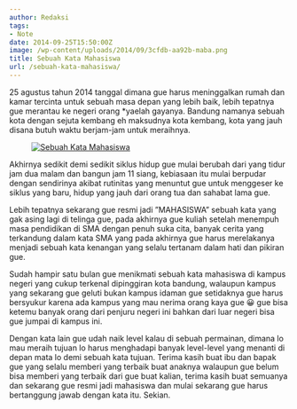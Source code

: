 ```yaml
---
author: Redaksi
tags:
- Note
date: 2014-09-25T15:50:00Z
image: /wp-content/uploads/2014/09/3cfdb-aa92b-maba.png
title: Sebuah Kata Mahasiswa
url: /sebuah-kata-mahasiswa/
---
```


25 agustus tahun 2014 tanggal dimana gue harus meninggalkan rumah dan kamar tercinta untuk sebuah masa depan yang lebih baik, lebih tepatnya gue merantau ke negeri orang *yaelah gayanya. Bandung namanya sebuah kota dengan sejuta kembang eh maksudnya kota kembang, kota yang jauh disana butuh waktu berjam-jam untuk meraihnya.<figure class="wp-block-image size-large">

[<img src="https://wildanfauzyart.files.wordpress.com/2014/09/3cfdb-aa92b-maba.png?w=768" alt="Sebuah Kata Mahasiswa" title="Sebuah Kata Mahasiswa" data-recalc-dims="1" />](https://wildanfauzyart.files.wordpress.com/2014/09/3cfdb-aa92b-maba.png?w=768)</figure> 

Akhirnya sedikit demi sedikit siklus hidup gue mulai berubah dari yang tidur jam dua malam dan bangun jam 11 siang, kebiasaan itu mulai berpudar dengan sendirinya akibat rutinitas yang menuntut gue untuk menggeser ke siklus yang baru, hidup yang jauh dari orang tua dan sahabat lama gue.

Lebih tepatnya sekarang gue resmi jadi ”MAHASISWA” sebuah kata yang gak asing lagi di telinga gue, pada akhirnya gue kuliah setelah menempuh masa pendidikan di SMA dengan penuh suka cita, banyak cerita yang terkandung dalam kata SMA yang pada akhirnya gue harus merelakanya menjadi sebuah kata kenangan yang selalu tertanam dalam hati dan pikiran gue.

Sudah hampir satu bulan gue menikmati sebuah kata mahasiswa di kampus negeri yang cukup terkenal dipinggiran kota bandung, walaupun kampus yang sekarang gue geluti bukan kampus idaman gue setidaknya gue harus bersyukur karena ada kampus yang mau nerima orang kaya gue 😀 gue bisa ketemu banyak orang dari penjuru negeri ini bahkan dari luar negeri bisa gue jumpai di kampus ini.

Dengan kata lain gue udah naik level kalau di sebuah permainan, dimana lo mau meraih tujuan lo harus menghadapi banyak level-level yang menanti di depan mata lo demi sebuah kata tujuan. Terima kasih buat ibu dan bapak gue yang selalu memberi yang terbaik buat anaknya walaupun gue belum bisa memberi yang terbaik dari gue buat kalian, terima kasih buat semuanya dan sekarang gue resmi jadi mahasiswa dan mulai sekarang gue harus bertanggung jawab dengan kata itu. Sekian.